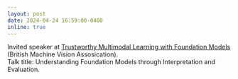 ```yaml
---
layout: post
date: 2024-04-24 16:59:00-0400
inline: true
---
```

Invited speaker at [Trustworthy Multimodal Learning with Foundation Models](https://www.bmva.org/meetings/24-04-24-Multimodal%20Learning.html) (British Machine Vision Assosication).  
Talk title: Understanding Foundation Models through Interpretation and Evaluation.